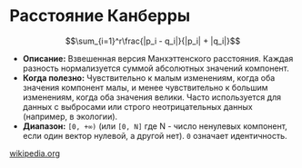 # Расстояние Канберры

$$\sum_{i=1}^r\frac{|p_i - q_i|}{|p_i| + |q_i|}$$

* **Описание:** Взвешенная версия Манхэттенского расстояния. Каждая разность нормализуется суммой абсолютных значений компонент.
* **Когда полезно:** Чувствительно к малым изменениям, когда оба значения компонент малы, и менее чувствительно к большим изменениям, когда оба значения велики. Часто используется для данных с выбросами или строго неотрицательных данных (например, в экологии).
* **Диапазон:** `[0, +∞)` (или `[0, N]` где N - число ненулевых компонент, если один вектор нулевой, а другой нет). `0` означает идентичность.

[wikipedia.org](https://en.wikipedia.org/wiki/Canberra_distance)
